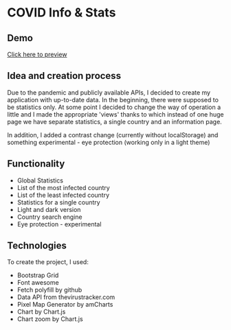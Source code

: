 # COVID Info & Stats

## Demo
[Click here to preview](https://github.com/Mativve/covid-info-and-stats)

## Idea and creation process
Due to the pandemic and publicly available APIs, I decided to create my application with up-to-date data. In the beginning, there were supposed to be statistics only. At some point I decided to change the way of operation a little and I made the appropriate 'views' thanks to which instead of one huge page we have separate statistics, a single country and an information page.

In addition, I added a contrast change (currently without localStorage) and something experimental - eye protection (working only in a light theme)

## Functionality
* Global Statistics
* List of the most infected country
* List of the least infected country
* Statistics for a single country
* Light and dark version
* Country search engine
* Eye protection - experimental

## Technologies
To create the project, I used:
* Bootstrap Grid
* Font awesome
* Fetch polyfill by github
* Data API from thevirustracker.com
* Pixel Map Generator by amCharts
* Chart by Chart.js
* Chart zoom by Chart.js